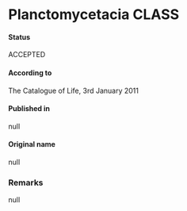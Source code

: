 Planctomycetacia CLASS
=======

#### Status
ACCEPTED

#### According to
The Catalogue of Life, 3rd January 2011

#### Published in
null

#### Original name
null

### Remarks
null